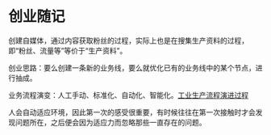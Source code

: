 # 创业随记


创建自媒体，通过内容获取粉丝的过程，实际上也是在搜集生产资料的过程，即“粉丝、流量等”等价于“生产资料”。


创业思路：要么创建一条新的业务线，要么就优化已有的业务线中的某个节点，进行抽成。


业务流程演变：人工手动、标准化、自动化、智能化。[工业生产流程演进过程](learning/methodology/management/Project/工业生产流程演进过程.md)

人会自动适应环境，因此第一次的感受很重要，有时候往往在第一次接触时才会发现问题所在，之后便会因为适应力而忽略那些一直存在的问题。